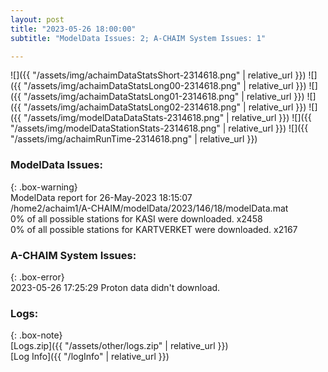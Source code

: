 ```yaml
---
layout: post
title: "2023-05-26 18:00:00"
subtitle: "ModelData Issues: 2; A-CHAIM System Issues: 1"

---
```


![]({{ "/assets/img/achaimDataStatsShort-2314618.png" | relative_url }})
![]({{ "/assets/img/achaimDataStatsLong00-2314618.png" | relative_url }})
![]({{ "/assets/img/achaimDataStatsLong01-2314618.png" | relative_url }})
![]({{ "/assets/img/achaimDataStatsLong02-2314618.png" | relative_url }})
![]({{ "/assets/img/modelDataDataStats-2314618.png" | relative_url }})
![]({{ "/assets/img/modelDataStationStats-2314618.png" | relative_url }})
![]({{ "/assets/img/achaimRunTime-2314618.png" | relative_url }})


### ModelData Issues:  
  
{: .box-warning}  
 ModelData report for 26-May-2023 18:15:07   
 /home2/achaim1/A-CHAIM/modelData/2023/146/18/modelData.mat   
 0% of all possible stations for KASI were downloaded. x2458   
 0% of all possible stations for KARTVERKET were downloaded. x2167   
  
### A-CHAIM System Issues:  
  
{: .box-error}  
2023-05-26 17:25:29 Proton data didn't download.  

### Logs:  
  
{: .box-note}  
[Logs.zip]({{ "/assets/other/logs.zip" | relative_url }})  
[Log Info]({{ "/logInfo" | relative_url }})  
